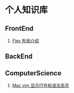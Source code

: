 # 个人知识库

## FrontEnd
1. [Flex 布局介绍](https://github.com/charliex2/something/blob/master/FontEnd/css/Flex%20Introduction.md)
## BackEnd

## ComputerScience
1. [Mac vim 显示行号和语法高亮](https://github.com/charliex2/something/blob/master/BestPractices/Mac_vim%E6%98%BE%E7%A4%BA%E8%A1%8C%E5%8F%B7%E5%92%8C%E8%AF%AD%E6%B3%95%E9%AB%98%E4%BA%AE.md)
